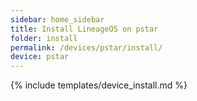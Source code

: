 ```yaml
---
sidebar: home_sidebar
title: Install LineageOS on pstar
folder: install
permalink: /devices/pstar/install/
device: pstar
---
```

{% include templates/device_install.md %}
